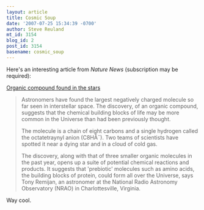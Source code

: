 ```yaml
---
layout: article
title: Cosmic Soup
date: '2007-07-25 15:34:39 -0700'
author: Steve Reuland
mt_id: 3154
blog_id: 2
post_id: 3154
basename: cosmic_soup
---
```

Here's an interesting article from _Nature News_ (subscription may be required):

[Organic compound found in the stars](http://www.nature.com/news/2007/070723/full/070723-5.html)

> Astronomers have found the largest negatively charged molecule so far seen in interstellar space. The discovery, of an organic compound, suggests that the chemical building blocks of life may be more common in the Universe than had been previously thought.
> 
> The molecule is a chain of eight carbons and a single hydrogen called the octatetraynyl anion (C8HÂ¯). Two teams of scientists have spotted it near a dying star and in a cloud of cold gas.
> 
> The discovery, along with that of three smaller organic molecules in the past year, opens up a suite of potential chemical reactions and products. It suggests that 'prebiotic' molecules such as amino acids, the building blocks of protein, could form all over the Universe, says Tony Remijan, an astronomer at the National Radio Astronomy Observatory (NRAO) in Charlottesville, Virginia.

Way cool.
